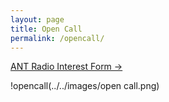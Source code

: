 ```yaml
---
layout: page
title: Open Call
permalink: /opencall/
---
```


[ANT Radio Interest Form →](https://docs.google.com/forms/d/e/1FAIpQLSe_QKcFig1y1ULxPhF9VZZpI78R9htSBSO8TVJPR_MzszydWg/viewform?usp=sf_link)

!opencall(../../images/open call.png)
